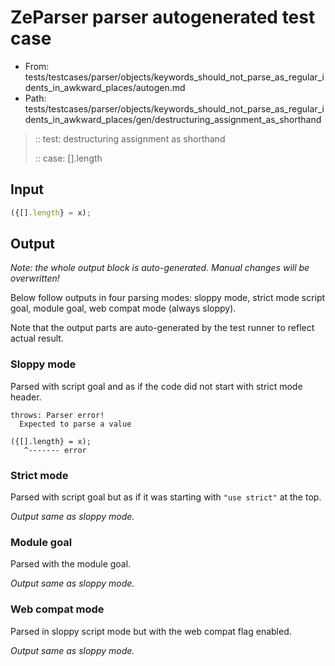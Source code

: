 # ZeParser parser autogenerated test case

- From: tests/testcases/parser/objects/keywords_should_not_parse_as_regular_idents_in_awkward_places/autogen.md
- Path: tests/testcases/parser/objects/keywords_should_not_parse_as_regular_idents_in_awkward_places/gen/destructuring_assignment_as_shorthand

> :: test: destructuring assignment as shorthand
>
> :: case: [].length

## Input


`````js
({[].length} = x);
`````

## Output

_Note: the whole output block is auto-generated. Manual changes will be overwritten!_

Below follow outputs in four parsing modes: sloppy mode, strict mode script goal, module goal, web compat mode (always sloppy).

Note that the output parts are auto-generated by the test runner to reflect actual result.

### Sloppy mode

Parsed with script goal and as if the code did not start with strict mode header.

`````
throws: Parser error!
  Expected to parse a value

({[].length} = x);
   ^------- error
`````

### Strict mode

Parsed with script goal but as if it was starting with `"use strict"` at the top.

_Output same as sloppy mode._

### Module goal

Parsed with the module goal.

_Output same as sloppy mode._

### Web compat mode

Parsed in sloppy script mode but with the web compat flag enabled.

_Output same as sloppy mode._
